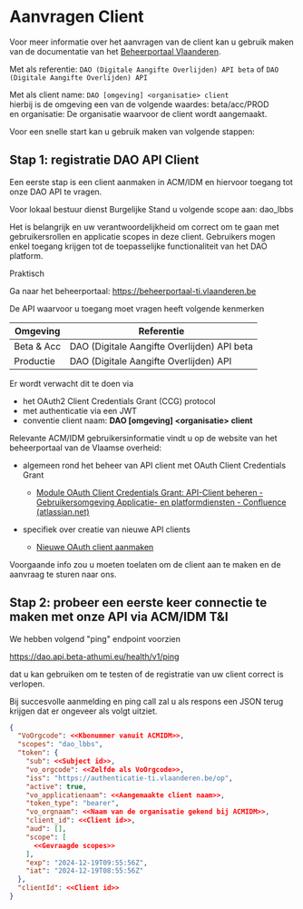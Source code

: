 # Aanvragen Client

Voor meer informatie over het aanvragen van de client kan u gebruik maken van de documentatie van het [Beheerportaal Vlaanderen](https://vlaamseoverheid.atlassian.net/wiki/spaces/IKPubliek/pages/6282739963/Uw+OAuth-client+beheren+via+het+ACM-Beheerportaal).

Met als referentie: `DAO (Digitale Aangifte Overlijden) API beta` of `DAO (Digitale Aangifte Overlijden) API`  

Met als client name: `DAO [omgeving] <organisatie> client`  </br>
hierbij is de omgeving een van de volgende waardes: beta/acc/PROD </br> 
en organisatie: De organisatie waarvoor de client wordt aangemaakt.

Voor een snelle start kan u gebruik maken van volgende stappen:

## Stap 1: registratie DAO API Client

Een eerste stap is een client aanmaken in ACM/IDM en hiervoor toegang tot onze DAO API te vragen.

Voor lokaal bestuur dienst Burgelijke Stand u volgende scope aan: dao_lbbs

Het is belangrijk en uw verantwoordelijkheid om correct om te gaan met gebruikersrollen en applicatie scopes in deze client. Gebruikers mogen enkel toegang krijgen tot de toepasselijke functionaliteit van het DAO platform.

Praktisch

Ga naar het beheerportaal: https://beheerportaal-ti.vlaanderen.be

De API waarvoor u toegang moet vragen heeft volgende kenmerken

| Omgeving   | Referentie                                 |
|------------|--------------------------------------------|
| Beta & Acc | DAO (Digitale Aangifte Overlijden) API beta|
| Productie  | DAO (Digitale Aangifte Overlijden) API     |

Er wordt verwacht dit te doen via
* het  OAuth2 Client Credentials Grant (CCG) protocol
* met authenticatie via een JWT
* conventie client naam: **DAO [omgeving] \<organisatie> client**

Relevante ACM/IDM gebruikersinformatie vindt u op de website van het beheerportaal van de Vlaamse overheid:
* algemeen rond het beheer van API client met OAuth Client Credentials Grant
  * [Module OAuth Client Credentials Grant: API-Client beheren - Gebruikersomgeving Applicatie- en platformdiensten - Confluence (atlassian.net)](https://vlaamseoverheid.atlassian.net/wiki/spaces/GAEP/pages/6377410189/Module+OAuth+Client+Credentials+Grant+API-Client+beheren)

* specifiek over creatie van nieuwe API clients
  * [Nieuwe OAuth client aanmaken](https://vlaamseoverheid.atlassian.net/wiki/x/RY4ffAE)

Voorgaande info zou u moeten toelaten om de client aan te maken en de aanvraag te sturen naar ons.


## Stap 2: probeer een eerste keer connectie te maken met onze API via ACM/IDM T&I

We hebben volgend "ping" endpoint voorzien

https://dao.api.beta-athumi.eu/health/v1/ping

dat u kan gebruiken om te testen of de registratie van uw client correct is verlopen.

Bij succesvolle aanmelding en ping call zal u als respons een JSON terug krijgen dat er ongeveer als volgt uitziet.

```json
{
  "VoOrgcode": <<Kbonummer vanuit ACMIDM>>,
  "scopes": "dao_lbbs",
  "token": {
    "sub": <<Subject id>>,
    "vo_orgcode": <<Zelfde als VoOrgcode>>,
    "iss": "https://authenticatie-ti.vlaanderen.be/op",
    "active": true,
    "vo_applicatienaam": <<Aangemaakte client naam>>,
    "token_type": "bearer",
    "vo_orgnaam": <<Naam van de organisatie gekend bij ACMIDM>>,
    "client_id": <<Client id>>,
    "aud": [],
    "scope": [
      <<Gevraagde scopes>>
    ],
    "exp": "2024-12-19T09:55:56Z",
    "iat": "2024-12-19T08:55:56Z"
  },
  "clientId": <<Client id>>
}
```
